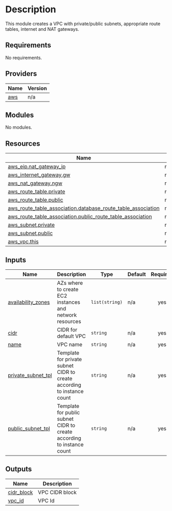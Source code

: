 # Description
This module creates a VPC with private/public subnets, appropriate route tables, internet and NAT gateways. 

## Requirements

No requirements.

## Providers

| Name | Version |
|------|---------|
| <a name="provider_aws"></a> [aws](#provider\_aws) | n/a |

## Modules

No modules.

## Resources

| Name | Type |
|------|------|
| [aws_eip.nat_gateway_ip](https://registry.terraform.io/providers/hashicorp/aws/latest/docs/resources/eip) | resource |
| [aws_internet_gateway.gw](https://registry.terraform.io/providers/hashicorp/aws/latest/docs/resources/internet_gateway) | resource |
| [aws_nat_gateway.ngw](https://registry.terraform.io/providers/hashicorp/aws/latest/docs/resources/nat_gateway) | resource |
| [aws_route_table.private](https://registry.terraform.io/providers/hashicorp/aws/latest/docs/resources/route_table) | resource |
| [aws_route_table.public](https://registry.terraform.io/providers/hashicorp/aws/latest/docs/resources/route_table) | resource |
| [aws_route_table_association.database_route_table_association](https://registry.terraform.io/providers/hashicorp/aws/latest/docs/resources/route_table_association) | resource |
| [aws_route_table_association.public_route_table_association](https://registry.terraform.io/providers/hashicorp/aws/latest/docs/resources/route_table_association) | resource |
| [aws_subnet.private](https://registry.terraform.io/providers/hashicorp/aws/latest/docs/resources/subnet) | resource |
| [aws_subnet.public](https://registry.terraform.io/providers/hashicorp/aws/latest/docs/resources/subnet) | resource |
| [aws_vpc.this](https://registry.terraform.io/providers/hashicorp/aws/latest/docs/resources/vpc) | resource |

## Inputs

| Name | Description | Type | Default | Required |
|------|-------------|------|---------|:--------:|
| <a name="input_availability_zones"></a> [availability\_zones](#input\_availability\_zones) | AZs where to create EC2 instances and network resources | `list(string)` | n/a | yes |
| <a name="input_cidr"></a> [cidr](#input\_cidr) | CIDR for default VPC | `string` | n/a | yes |
| <a name="input_name"></a> [name](#input\_name) | VPC name | `string` | n/a | yes |
| <a name="input_private_subnet_tpl"></a> [private\_subnet\_tpl](#input\_private\_subnet\_tpl) | Template for private subnet CIDR to create according to instance count | `string` | n/a | yes |
| <a name="input_public_subnet_tpl"></a> [public\_subnet\_tpl](#input\_public\_subnet\_tpl) | Template for public subnet CIDR to create according to instance count | `string` | n/a | yes |

## Outputs

| Name | Description |
|------|-------------|
| <a name="output_cidr_block"></a> [cidr\_block](#output\_cidr\_block) | VPC CIDR block |
| <a name="output_vpc_id"></a> [vpc\_id](#output\_vpc\_id) | VPC Id |
